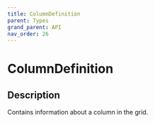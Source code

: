 ```yaml
---
title: ColumnDefinition
parent: Types
grand_parent: API
nav_order: 26
---
```


# ColumnDefinition

## Description

Contains information about a column in the grid.
